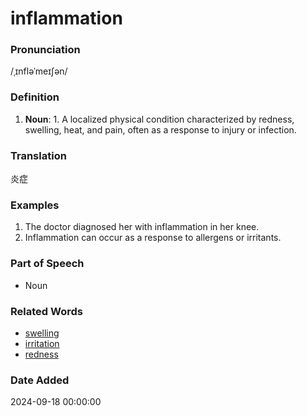 # inflammation
### Pronunciation
/ˌɪnfləˈmeɪʃən/
### Definition
1. **Noun**: 1. A localized physical condition characterized by redness, swelling, heat, and pain, often as a response to injury or infection.
### Translation
炎症
### Examples
1. The doctor diagnosed her with inflammation in her knee.
2. Inflammation can occur as a response to allergens or irritants.
### Part of Speech
- Noun
### Related Words
- [swelling](swelling.md)
- [irritation](irritation.md)
- [redness](redness.md)
### Date Added
2024-09-18 00:00:00